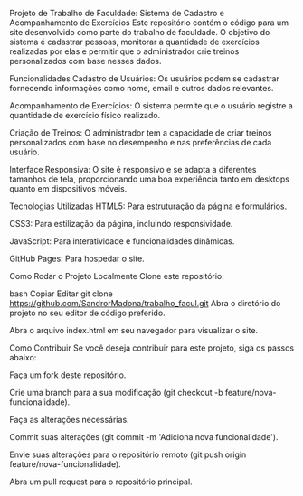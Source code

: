 Projeto de Trabalho de Faculdade: Sistema de Cadastro e Acompanhamento de Exercícios
Este repositório contém o código para um site desenvolvido como parte do trabalho de faculdade. O objetivo do sistema é cadastrar pessoas, monitorar a quantidade de exercícios realizadas por elas e permitir que o administrador crie treinos personalizados com base nesses dados.

Funcionalidades
Cadastro de Usuários: Os usuários podem se cadastrar fornecendo informações como nome, email e outros dados relevantes.

Acompanhamento de Exercícios: O sistema permite que o usuário registre a quantidade de exercício físico realizado.

Criação de Treinos: O administrador tem a capacidade de criar treinos personalizados com base no desempenho e nas preferências de cada usuário.

Interface Responsiva: O site é responsivo e se adapta a diferentes tamanhos de tela, proporcionando uma boa experiência tanto em desktops quanto em dispositivos móveis.

Tecnologias Utilizadas
HTML5: Para estruturação da página e formulários.

CSS3: Para estilização da página, incluindo responsividade.

JavaScript: Para interatividade e funcionalidades dinâmicas.

GitHub Pages: Para hospedar o site.

Como Rodar o Projeto Localmente
Clone este repositório:

bash
Copiar
Editar
git clone https://github.com/SandrorMadona/trabalho_facul.git
Abra o diretório do projeto no seu editor de código preferido.

Abra o arquivo index.html em seu navegador para visualizar o site.

Como Contribuir
Se você deseja contribuir para este projeto, siga os passos abaixo:

Faça um fork deste repositório.

Crie uma branch para a sua modificação (git checkout -b feature/nova-funcionalidade).

Faça as alterações necessárias.

Commit suas alterações (git commit -m 'Adiciona nova funcionalidade').

Envie suas alterações para o repositório remoto (git push origin feature/nova-funcionalidade).

Abra um pull request para o repositório principal.

